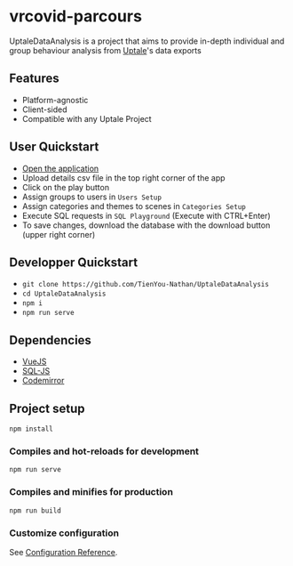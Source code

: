 # vrcovid-parcours

UptaleDataAnalysis is a project that aims to provide in-depth individual and group behaviour analysis from [Uptale](https://www.uptale.io/en/home)'s data exports

## Features

- Platform-agnostic
- Client-sided
- Compatible with any Uptale Project

## User Quickstart

- [Open the application](https://tienyou-nathan.github.io/uptaledataanalysis/)
- Upload details csv file in the top right corner of the app
- Click on the play button
- Assign groups to users in `Users Setup`
- Assign categories and themes to scenes in `Categories Setup`
- Execute SQL requests in `SQL Playground` (Execute with CTRL+Enter)
- To save changes, download the database with the download button (upper right corner)

## Developper Quickstart

- `git clone https://github.com/TienYou-Nathan/UptaleDataAnalysis`
- `cd UptaleDataAnalysis`
- `npm i`
- `npm run serve`

## Dependencies

- [VueJS](https://github.com/vuejs/vue)
- [SQL-JS](https://github.com/sql-js/sql.js)
- [Codemirror](https://github.com/codemirror/CodeMirror)

## Project setup

```
npm install
```

### Compiles and hot-reloads for development

```
npm run serve
```

### Compiles and minifies for production

```
npm run build
```

### Customize configuration

See [Configuration Reference](https://cli.vuejs.org/config/).
